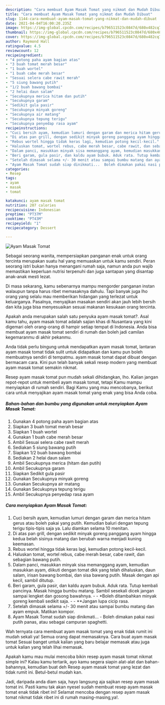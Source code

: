 ```yaml
---
description: "Cara membuat Ayam Masak Tomat yang nikmat dan Mudah Dibuat"
title: "Cara membuat Ayam Masak Tomat yang nikmat dan Mudah Dibuat"
slug: 1144-cara-membuat-ayam-masak-tomat-yang-nikmat-dan-mudah-dibuat
date: 2021-04-04T16:00:20.235Z
image: https://img-global.cpcdn.com/recipes/b796511523c0847d/680x482cq70/ayam-masak-tomat-foto-resep-utama.jpg
thumbnail: https://img-global.cpcdn.com/recipes/b796511523c0847d/680x482cq70/ayam-masak-tomat-foto-resep-utama.jpg
cover: https://img-global.cpcdn.com/recipes/b796511523c0847d/680x482cq70/ayam-masak-tomat-foto-resep-utama.jpg
author: Raymond Hall
ratingvalue: 4.5
reviewcount: 12
recipeingredient:
- "4 potong paha ayam bagian atas"
- "3 buah tomat merah besar"
- "1 buah wortel"
- "1 buah cabe merah besar"
- "Sesuai selera cabe rawit merah"
- "5 siung bawang putih"
- "1/2 buah bawang bombai"
- "2 helai daun salam"
- "Secukupnya merica hitam dan putih"
- "Secukupnya garam"
- "Sedikit gula pasir"
- "Secukupnya minyak goreng"
- "Secukupnya air matang"
- "Secukupnya tepung terigu"
- "Secukupnya penyedap rasa ayam"
recipeinstructions:
- "Cuci bersih ayam, kemudian lumuri dengan garam dan merica hitam gerus atau boleh pakai yang putih. Kemudian baluri dengan tepung terigu tipis-tipis saja ya. Lalu diamkan selama 10 menitan."
- "Di atas pan grill, dengan sedikit minyak goreng panggang ayam hingga kedua belah sisinya matang dan berubah warna menjadi kuning keemasan."
- "Rebus wortel hingga tidak keras lagi, kemudian potong kecil-kecil."
- "Haluskan tomat, wortel rebus, cabe merah besar, cabe rawit, dan sebagian bawang putih."
- "Dalam panci, masukkan minyak sisa memanggang ayam, kemudian masukkan ayam, diikuti dengan tomat dkk yang telah dihaluskan, daun salam, irisan bawang bombai, dan sisa bawang putih. Masak dengan api kecil, sambil ditutup."
- "Beri garam, gula pasir, dan kaldu ayam bubuk. Aduk rata. Tutup kembali pancinya. Masak hingga bumbu matang. Sambil sesekali dicek jangan sampai lengket dan gosong bawahnya.   *Boleh ditambahkan minyak goreng kembali sedikit saja.   **Jangan lupa cicip rasa."
- "Setelah dimasak selama +/- 30 menit atau sampai bumbu matang dan ayam empuk. Matikan kompor."
- "Ayam Masak Tomat sudah siap dinikmati...  Boleh dimakan pakai nasi putih panas, atau sebagai campuran spaghetti."
categories:
- Resep
tags:
- ayam
- masak
- tomat

katakunci: ayam masak tomat 
nutrition: 207 calories
recipecuisine: Indonesian
preptime: "PT37M"
cooktime: "PT43M"
recipeyield: "1"
recipecategory: Dessert

---
```



![Ayam Masak Tomat](https://img-global.cpcdn.com/recipes/b796511523c0847d/680x482cq70/ayam-masak-tomat-foto-resep-utama.jpg)

Sebagai seorang wanita, mempersiapkan panganan enak untuk orang tercinta merupakan suatu hal yang memuaskan untuk kamu sendiri. Peran seorang istri bukan hanya menangani rumah saja, namun anda pun wajib memastikan keperluan nutrisi terpenuhi dan juga santapan yang disantap anak-anak mesti lezat.

Di masa  sekarang, kamu sebenarnya mampu mengorder panganan instan walaupun tanpa harus ribet memasaknya dahulu. Tapi banyak juga lho orang yang selalu mau memberikan hidangan yang terlezat untuk keluarganya. Pasalnya, menyajikan masakan sendiri akan jauh lebih bersih dan kita juga bisa menyesuaikan sesuai makanan kesukaan orang tercinta. 



Apakah anda merupakan salah satu penyuka ayam masak tomat?. Asal kamu tahu, ayam masak tomat adalah sajian khas di Nusantara yang kini digemari oleh orang-orang di hampir setiap tempat di Indonesia. Anda bisa membuat ayam masak tomat sendiri di rumah dan boleh jadi camilan kegemaranmu di akhir pekanmu.

Anda tidak perlu bingung untuk mendapatkan ayam masak tomat, lantaran ayam masak tomat tidak sulit untuk didapatkan dan kamu pun boleh membuatnya sendiri di tempatmu. ayam masak tomat dapat dibuat dengan bermacam cara. Kini pun telah banyak sekali resep modern yang membuat ayam masak tomat semakin nikmat.

Resep ayam masak tomat pun mudah sekali dihidangkan, lho. Kalian jangan repot-repot untuk membeli ayam masak tomat, tetapi Kamu mampu menyiapkan di rumah sendiri. Bagi Kamu yang mau mencobanya, berikut cara untuk menyajikan ayam masak tomat yang enak yang bisa Anda coba.

<!--inarticleads1-->

##### Bahan-bahan dan bumbu yang digunakan untuk menyiapkan Ayam Masak Tomat:

1. Gunakan 4 potong paha ayam bagian atas
1. Siapkan 3 buah tomat merah besar
1. Siapkan 1 buah wortel
1. Gunakan 1 buah cabe merah besar
1. Ambil Sesuai selera cabe rawit merah
1. Sediakan 5 siung bawang putih
1. Siapkan 1/2 buah bawang bombai
1. Sediakan 2 helai daun salam
1. Ambil Secukupnya merica (hitam dan putih)
1. Ambil Secukupnya garam
1. Siapkan Sedikit gula pasir
1. Gunakan Secukupnya minyak goreng
1. Gunakan Secukupnya air matang
1. Gunakan Secukupnya tepung terigu
1. Ambil Secukupnya penyedap rasa ayam




<!--inarticleads2-->

##### Cara menyiapkan Ayam Masak Tomat:

1. Cuci bersih ayam, kemudian lumuri dengan garam dan merica hitam gerus atau boleh pakai yang putih. Kemudian baluri dengan tepung terigu tipis-tipis saja ya. Lalu diamkan selama 10 menitan.
1. Di atas pan grill, dengan sedikit minyak goreng panggang ayam hingga kedua belah sisinya matang dan berubah warna menjadi kuning keemasan.
1. Rebus wortel hingga tidak keras lagi, kemudian potong kecil-kecil.
1. Haluskan tomat, wortel rebus, cabe merah besar, cabe rawit, dan sebagian bawang putih.
1. Dalam panci, masukkan minyak sisa memanggang ayam, kemudian masukkan ayam, diikuti dengan tomat dkk yang telah dihaluskan, daun salam, irisan bawang bombai, dan sisa bawang putih. Masak dengan api kecil, sambil ditutup.
1. Beri garam, gula pasir, dan kaldu ayam bubuk. Aduk rata. Tutup kembali pancinya. Masak hingga bumbu matang. Sambil sesekali dicek jangan sampai lengket dan gosong bawahnya.  -  - *Boleh ditambahkan minyak goreng kembali sedikit saja.  -  - **Jangan lupa cicip rasa.
1. Setelah dimasak selama +/- 30 menit atau sampai bumbu matang dan ayam empuk. Matikan kompor.
1. Ayam Masak Tomat sudah siap dinikmati...  - Boleh dimakan pakai nasi putih panas, atau sebagai campuran spaghetti.




Wah ternyata cara membuat ayam masak tomat yang enak tidak rumit ini mudah sekali ya! Semua orang dapat memasaknya. Cara buat ayam masak tomat Sesuai banget untuk kalian yang baru belajar memasak atau juga untuk kalian yang telah lihai memasak.

Apakah kamu mau mulai mencoba bikin resep ayam masak tomat nikmat simple ini? Kalau kamu tertarik, ayo kamu segera siapin alat-alat dan bahan-bahannya, kemudian buat deh Resep ayam masak tomat yang lezat dan tidak rumit ini. Betul-betul mudah kan. 

Jadi, daripada anda diam saja, hayo langsung aja sajikan resep ayam masak tomat ini. Pasti kamu tak akan nyesel sudah membuat resep ayam masak tomat enak tidak ribet ini! Selamat mencoba dengan resep ayam masak tomat nikmat tidak ribet ini di rumah masing-masing,ya!.

